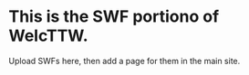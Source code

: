 # This is the SWF portiono of WelcTTW.
Upload SWFs here, then add a page for them in the main site.
